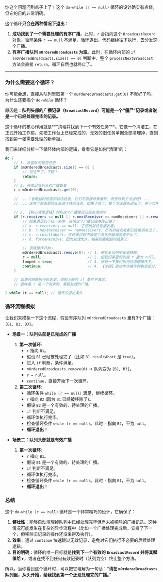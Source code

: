 你这个问题问到点子上了！这个 `do-while (r == null)` 循环的设计确实有点绕，但它的目的非常明确。

这个循环**只会在两种情况下退出**：

1.  **成功找到了一个需要处理的有序广播**。此时，`r` 会指向这个 `BroadcastRecord` 对象，循环条件 `r == null` 不满足，循环退出，代码继续往下执行，去分发这个广播。
2.  **有序广播队列 `mOrderedBroadcasts` 为空**。此时，在循环内部的 `if (mOrderedBroadcasts.size() == 0)` 判断中，整个 `processNextBroadcast` 方法会直接 `return`，循环自然也就终止了。

---

### 为什么需要这个循环？

你可能会想，直接从队列里取第一个 `mOrderedBroadcasts.get(0)` 不就好了吗，为什么还要搞个 `do-while` 循环？

原因是：**队列头部的广播记录（`BroadcastRecord`）可能是一个“僵尸”记录或者说是一个已经处理完毕的记录。**

这个循环的核心作用就是**“清理并找到下一个有效任务”**。它像一个清洁工，在正式开始工作前，先把工作台上已经完成的、无效的旧任务单据全部清理掉，直到找到第一张需要处理的新单据。

我们来详细分析一下循环体内部的逻辑，看看它是如何“清理”的：

```java
do {
    // 1. 检查队列是否已空
    if (mOrderedBroadcasts.size() == 0) {
        // 没活干了，下班！
        return; 
    }
    // 2. 先拿出队列头的广播看看
    r = mOrderedBroadcasts.get(0); 
    
    // ... (省略超时检查和状态检查，它们不直接导致循环，而是导致方法返回) ...
    // ... 这两个检查是防止处理卡住的任务，如果卡住了，整个方法就先退出了，等下次再来 ...

    // 3. 【核心清理逻辑】判断这个广播是否已经处理完毕
    if (r.receivers == null || r.nextReceiver >= numReceivers || r.resultAbort || forceReceive) {
        // 如果满足以下任一条件，说明这个广播已经寿终正寝了：
        // a. r.receivers == null: 它压根就没有接收者。
        // b. r.nextReceiver >= numReceivers: 所有的接收者都已经被调用过了。
        // c. r.resultAbort: 在传递过程中被某个高优先级接收者中止了。
        // d. forceReceive: 因为处理太久，被系统强制超时结束了。

        // 清理操作开始：
        mOrderedBroadcasts.remove(0); // 1. 把它从队列中正式移除。
        r = null;                     // 2. 把我们手里的引用 r 置为 null。
        looped = true;                // 3. 标记一下我们执行过清理操作了。
        continue;                     // 4. 【关键】跳过本次循环的剩余部分，直接进入下一次循环。
    }
    
    // 如果代码能执行到这里，说明上面的 if 条件不满足，
    // 意味着 r 是一个有效的、需要处理的广播。

} while (r == null); // 循环的退出条件
```

### 循环流程模拟

让我们来模拟一下这个流程，假设有序队列 `mOrderedBroadcasts` 里有3个广播：`[B1, B2, B3]`。

*   **场景一：队列头部是已完成的广播**
    1.  **第一次循环**:
        *   `r` 指向 `B1`。
        *   假设 `B1` 已经被处理完了（比如 `B1.resultAbort` 是 `true`）。
        *   进入 `if` 判断，条件满足。
        *   `mOrderedBroadcasts.remove(0)` -> 队列变为 `[B2, B3]`。
        *   `r = null`。
        *   `continue`，直接开始下一次循环。
    2.  **第二次循环**:
        *   循环条件 `while (r == null)` 满足，继续循环。
        *   `r` 指向 `B2` (因为 `B1` 已经被移除了)。
        *   假设 `B2` 是一个有效的、待处理的广播。
        *   `if` 判断不满足。
        *   循环体执行完毕。
        *   检查循环条件 `while (r == null)`。此时 `r` 指向 `B2`，不为 `null`。
        *   **循环退出！**

*   **场景二：队列头部就是有效广播**
    1.  **第一次循环**:
        *   `r` 指向 `B1`。
        *   假设 `B1` 是一个有效的、待处理的广播。
        *   `if` 判断不满足。
        *   循环体执行完毕。
        *   检查循环条件 `while (r == null)`。此时 `r` 指向 `B1`，不为 `null`。
        *   **循环退出！**

### 总结

这个 `do-while (r == null)` 循环是一个非常精巧的设计，它确保了：

1.  **健壮性**：能够自动清理掉队列中已经处理完毕但尚未被移除的广播记录。这种情况可能发生在复杂的异步流程中（比如一个广播处理完成后，安排了下一个，但移除旧记录的操作还没来得及执行）。
2.  **效率**：通过 `continue` 快速跳过无效记录，避免对它们执行不必要的后续处理逻辑。
3.  **目的明确**：循环的唯一目标就是**找到下一个有效的 `BroadcastRecord` 并将其赋值给 `r`**，或者在找不到任何有效记录时（队列为空）终止整个方法。

所以，当你看到这个循环时，可以把它理解为一句话：“**请在 `mOrderedBroadcasts` 队列里，从头开始，给我找到第一个还没处理完的广播。**”